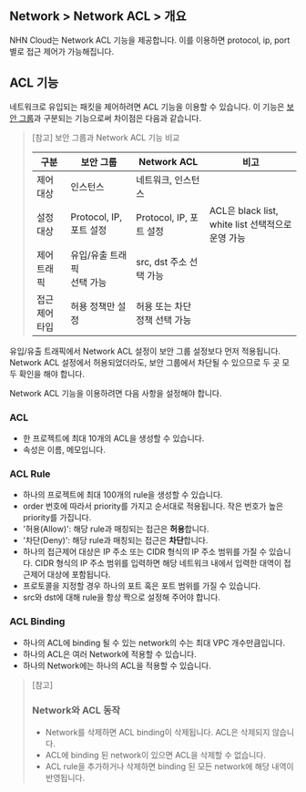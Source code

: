 ## Network > Network ACL > 개요

NHN Cloud는 Network ACL 기능을 제공합니다.
이를 이용하면 protocol, ip, port 별로 접근 제어가 가능해집니다.


## ACL 기능

네트워크로 유입되는 패킷을 제어하려면 ACL 기능을 이용할 수 있습니다.
이 기능은 [보안 그룹](/Network/Security%20Groups/ko/overview/)과 구분되는 기능으로써 차이점은 다음과 같습니다.

> [참고] 보안 그룹과 Network ACL 기능 비교
>
> | 구분 | 보안 그룹 | Network ACL | 비고 |
> |--|--|--|--|
> | 제어 대상 | 인스턴스 | 네트워크, 인스턴스 | |
> | 설정 대상 | Protocol, IP, 포트 설정 | Protocol, IP, 포트 설정 | ACL은 black list, white list 선택적으로 운영 가능 |
> | 제어 트래픽 | 유입/유출 트래픽<br>선택 가능 | src, dst 주소 선택 가능 |
> | 접근 제어 타입 | 허용 정책만 설정 | 허용 또는 차단 정책 선택 가능 |

유입/유출 트래픽에서 Network ACL 설정이 보안 그룹 설정보다 먼저 적용됩니다.
Network ACL 설정에서 허용되었더라도, 보안 그룹에서 차단될 수 있으므로 두 곳 모두 확인을 해야 합니다.

Network ACL 기능을 이용하려면 다음 사항을 설정해야 합니다.

### ACL
* 한 프로젝트에 최대 10개의 ACL을 생성할 수 있습니다.
* 속성은 이름, 메모입니다.


### ACL Rule
* 하나의 프로젝트에 최대 100개의 rule을 생성할 수 있습니다.
* order 번호에 따라서 priority를 가지고 순서대로 적용됩니다. 작은 번호가 높은 priority를 가집니다.
* '허용(Allow)': 해당 rule과 매칭되는 접근은 <b>허용</b>합니다.
* '차단(Deny)': 해당 rule과 매칭되는 접근은 <b>차단</b>합니다.
* 하나의 접근제어 대상은 IP 주소 또는 CIDR 형식의 IP 주소 범위를 가질 수 있습니다. CIDR 형식의 IP 주소 범위를 입력하면 해당 네트워크 내에서 입력한 대역이 접근제어 대상에 포함됩니다.
* 프로토콜을 지정할 경우 하나의 포트 혹은 포트 범위를 가질 수 있습니다.
* src와 dst에 대해 rule을 항상 짝으로 설정해 주어야 합니다.


### ACL Binding
* 하나의 ACL에 binding 될 수 있는 network의 수는 최대 VPC 개수만큼입니다.
* 하나의 ACL은 여러 Network에 적용할 수 있습니다.
* 하나의 Network에는 하나의 ACL을 적용할 수 있습니다.

> [참고]
> ### Network와 ACL 동작
> * Network를 삭제하면 ACL binding이 삭제됩니다. ACL은 삭제되지 않습니다.
> * ACL에 binding 된 network이 있으면 ACL을 삭제할 수 없습니다.
> * ACL rule을 추가하거나 삭제하면 binding 된 모든 network에 해당 내역이 반영됩니다.
